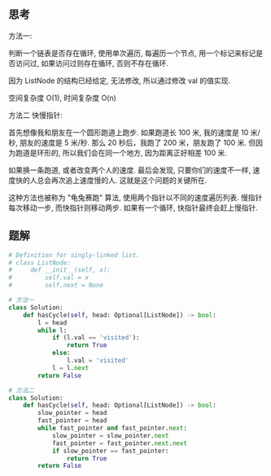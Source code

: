 ## 思考

方法一:

判断一个链表是否存在循环, 使用单次遍历, 每遍历一个节点, 用一个标记来标记是否访问过, 如果访问过则存在循环, 否则不存在循环.

因为 ListNode 的结构已经给定, 无法修改, 所以通过修改 val 的值实现.

空间复杂度 O(1), 时间复杂度 O(n)

方法二 快慢指针:

首先想像我和朋友在一个圆形跑道上跑步. 如果跑道长 100 米, 我的速度是 10 米/秒, 朋友的速度是 5 米/秒. 那么 20 秒后，我跑了 200 米，朋友跑了 100 米. 但因为跑道是环形的, 所以我们会在同一个地方, 因为距离正好相差 100 米.

如果换一条跑道, 或者改变两个人的速度. 最后会发现, 只要你们的速度不一样, 速度快的人总会再次追上速度慢的人. 这就是这个问题的关键所在.

这种方法也被称为 "龟兔赛跑" 算法, 使用两个指针以不同的速度遍历列表. 慢指针每次移动一步, 而快指针则移动两步. 如果有一个循环, 快指针最终会赶上慢指针.

## 题解

```python
# Definition for singly-linked list.
# class ListNode:
#     def __init__(self, x):
#         self.val = x
#         self.next = None

# 方法一
class Solution:
    def hasCycle(self, head: Optional[ListNode]) -> bool:
        l = head
        while l:
            if (l.val == 'visited'):
                return True
            else:
                l.val = 'visited'
            l = l.next
        return False

# 方法二
class Solution:
    def hasCycle(self, head: Optional[ListNode]) -> bool:
        slow_pointer = head
        fast_pointer = head
        while fast_pointer and fast_pointer.next:
            slow_pointer = slow_pointer.next
            fast_pointer = fast_pointer.next.next
            if slow_pointer == fast_pointer:
                return True
        return False
```
